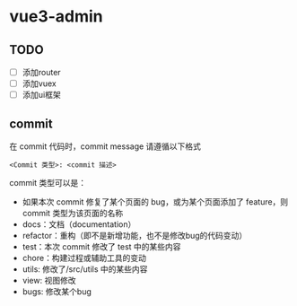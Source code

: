 # vue3-admin

## TODO

- [ ] 添加router 
- [ ] 添加vuex
- [ ] 添加ui框架

## commit

在 commit 代码时，commit message 请遵循以下格式

``` 
<Commit 类型>: <commit 描述>
```

commit 类型可以是：
* 如果本次 commit 修复了某个页面的 bug，或为某个页面添加了 feature，则 commit 类型为该页面的名称
* docs：文档（documentation）
* refactor：重构（即不是新增功能，也不是修改bug的代码变动）
* test：本次 commit 修改了 test 中的某些内容
* chore：构建过程或辅助工具的变动
* utils: 修改了/src/utils 中的某些内容
* view: 视图修改
* bugs: 修改某个bug

